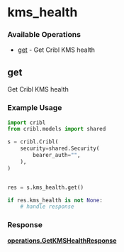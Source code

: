 # kms_health

### Available Operations

* [get](#get) - Get Cribl KMS health

## get

Get Cribl KMS health

### Example Usage

```python
import cribl
from cribl.models import shared

s = cribl.Cribl(
    security=shared.Security(
        bearer_auth="",
    ),
)


res = s.kms_health.get()

if res.kms_health is not None:
    # handle response
```


### Response

**[operations.GetKMSHealthResponse](../../models/operations/getkmshealthresponse.md)**


